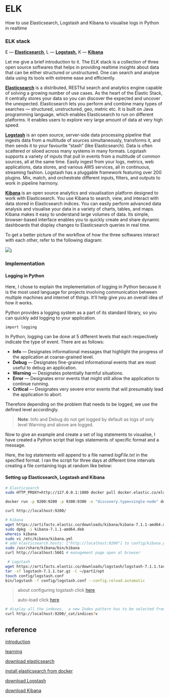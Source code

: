 # ELK
How to use Elasticsearch, Logstash and Kibana to visualise logs in Python in realtime



### ELK stack

E — [**Elasticsearch**](https://www.elastic.co/products/elasticsearch), L — [**Logstash**](https://www.elastic.co/products/logstash)**,** K — [**Kibana**](https://www.elastic.co/products/kibana)

Let me give a brief introduction to it. The ELK stack is a collection of three open source softwares that helps in providing realtime insights about data that can be either structured or unstructured. One can search and analyse data using its tools with extreme ease and efficiently.

[**Elasticsearch**](https://www.elastic.co/products/elasticsearch) is a distributed, RESTful search and analytics engine capable of solving a growing number of use cases. As the heart of the Elastic Stack, it centrally stores your data so you can discover the expected and uncover the unexpected. Elasticsearch lets you perform and combine many types of searches — structured, unstructured, geo, metric etc. It is built on Java programming language, which enables Elasticsearch to run on different platforms. It enables users to explore very large amount of data at very high speed.

[**Logstash**](https://www.elastic.co/products/logstash) is an open source, server-side data processing pipeline that ingests data from a multitude of sources simultaneously, transforms it, and then sends it to your favourite “stash” (like Elasticsearch). Data is often scattered or siloed across many systems in many formats. Logstash supports a variety of inputs that pull in events from a multitude of common sources, all at the same time. Easily ingest from your logs, metrics, web applications, data stores, and various AWS services, all in continuous, streaming fashion. Logstash has a pluggable framework featuring over 200 plugins. Mix, match, and orchestrate different inputs, filters, and outputs to work in pipeline harmony.

[**Kibana**](https://www.elastic.co/products/kibana) is an open source analytics and visualisation platform designed to work with Elasticsearch. You use Kibana to search, view, and interact with data stored in Elasticsearch indices. You can easily perform advanced data analysis and visualise your data in a variety of charts, tables, and maps. Kibana makes it easy to understand large volumes of data. Its simple, browser-based interface enables you to quickly create and share dynamic dashboards that display changes to Elasticsearch queries in real time.

To get a better picture of the workflow of how the three softwares interact with each other, refer to the following diagram:

![](./images/1_OHP01Lidop3GQZbnwg9s4Q.jpeg))

### Implementation

#### Logging in Python

Here, I chose to explain the implementation of logging in Python because it is the most used language for projects involving communication between multiple machines and internet of things. It’ll help give you an overall idea of how it works.

Python provides a logging system as a part of its standard library, so you can quickly add logging to your application.

```
import logging
```

In Python, logging can be done at 5 different levels that each respectively indicate the type of event. There are as follows:

- **Info** — Designates informational messages that highlight the progress of the application at coarse-grained level.
- **Debug** — Designates fine-grained informational events that are most useful to debug an application.
- **Warning** — Designates potentially harmful situations.
- **Error** — Designates error events that might still allow the application to continue running.
- **Critical** — Designates very severe error events that will presumably lead the application to abort.

Therefore depending on the problem that needs to be logged, we use the defined level accordingly.

> **Note**: Info and Debug do not get logged by default as logs of only level Warning and above are logged.

Now to give an example and create a set of log statements to visualise, I have created a Python script that logs statements of specific format and a message.

Here, the log statements will append to a file named *logFile.txt* in the specified format. I ran the script for three days at different time intervals creating a file containing logs at random like below:

#### Setting up Elasticsearch, Logstash and Kibana

```bash
# Elasticsearch
sudo HTTP_PROXY=http://127.0.0.1:1080 docker pull docker.elastic.co/elasticsearch/elasticsearch:7.1.1

docker run -p 9200:9200 -p 9300:9300 -e "discovery.type=single-node" docker.elastic.co/elasticsearch/elasticsearch:7.1.1

curl http://localhost:9200/
```



```bash
# Kibana
wget https://artifacts.elastic.co/downloads/kibana/kibana-7.1.1-amd64.deb
sudo dpkg -i kibana-7.1.1-amd64.deb
whereis kibana
sudo vi /etc/kibana/kibana.yml
# add elasticsearch.hosts: ["http://localhost:9200"] to config/kibana.yml
sudo /usr/share/kibana/bin/kibana
curl http://localhost:5601 # management page open at browser
```



```bash
 # Logstash
wget https://artifacts.elastic.co/downloads/logstash/logstash-7.1.1.tar.gz
tar -xf logstash-7.1.1.tar.gz -C ~/part2/opt 
touch config/logstash.conf
bin/logstash -f config/logstash.conf --config.reload.automatic
```

> about configuring logstash  click [here](https://www.elastic.co/guide/en/logstash/current/configuration.html)
>
> auto-load click [here](https://www.elastic.co/guide/en/logstash/current/reloading-config.html#_how_automatic_config_reloading_works)

```bash
# display all the indexes,  a new Index pattern has to be selected from dev tools, after which various visualisation techniques are used to create a dashboard.
curl http://localhost:9200/_cat/indices?v
```



## reference 

[introduction](<https://www.freecodecamp.org/news/how-to-use-elasticsearch-logstash-and-kibana-to-visualise-logs-in-python-in-realtime-acaab281c9de/>)

[learning](<https://www.elastic.co/learn>)

[download elasticsearch](<https://www.elastic.co/downloads/elasticsearch>)

[install elasticsearch from docker](<https://www.elastic.co/guide/en/elasticsearch/reference/current/docker.html>)

[download Logstash](<https://www.elastic.co/downloads/logstash>)

[download Kibana](<https://www.elastic.co/downloads/kibana>)